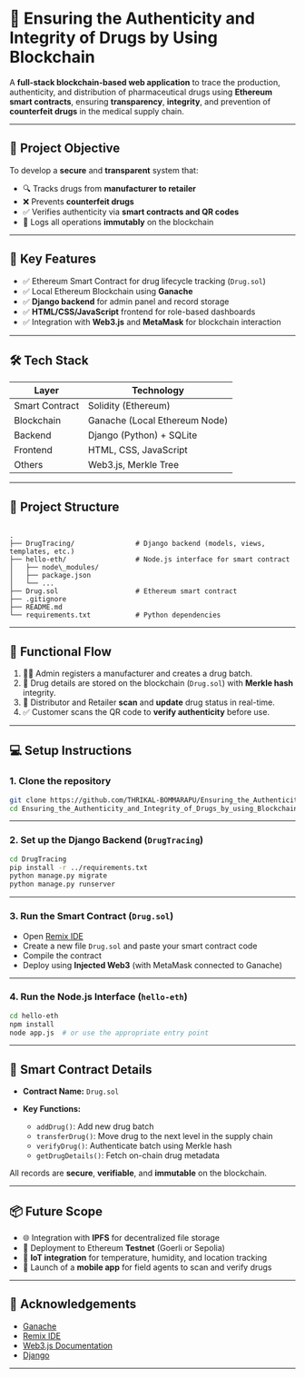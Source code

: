# 💊 Ensuring the Authenticity and Integrity of Drugs by Using Blockchain

A **full-stack blockchain-based web application** to trace the production, authenticity, and distribution of pharmaceutical drugs using **Ethereum smart contracts**, ensuring **transparency**, **integrity**, and prevention of **counterfeit drugs** in the medical supply chain.

---

## 🚀 Project Objective

To develop a **secure** and **transparent** system that:

- 🔍 Tracks drugs from **manufacturer to retailer**
- ❌ Prevents **counterfeit drugs**
- ✅ Verifies authenticity via **smart contracts and QR codes**
- 🧾 Logs all operations **immutably** on the blockchain

---

## 🧩 Key Features

- ✅ Ethereum Smart Contract for drug lifecycle tracking (`Drug.sol`)
- ✅ Local Ethereum Blockchain using **Ganache**
- ✅ **Django backend** for admin panel and record storage
- ✅ **HTML/CSS/JavaScript** frontend for role-based dashboards
- ✅ Integration with **Web3.js** and **MetaMask** for blockchain interaction

---

## 🛠️ Tech Stack

| Layer           | Technology                        |
|----------------|------------------------------------|
| Smart Contract  | Solidity (Ethereum)               |
| Blockchain      | Ganache (Local Ethereum Node)     |
| Backend         | Django (Python) + SQLite          |
| Frontend        | HTML, CSS, JavaScript             |
| Others          | Web3.js, Merkle Tree              |

---

## 📁 Project Structure

```

.
├── DrugTracing/               # Django backend (models, views, templates, etc.)
├── hello-eth/                 # Node.js interface for smart contract
│   ├── node\_modules/
│   ├── package.json
│   └── ...
├── Drug.sol                   # Ethereum smart contract
├── .gitignore
├── README.md
└── requirements.txt           # Python dependencies

````

---

## 📸 Functional Flow

1. 👨‍💼 Admin registers a manufacturer and creates a drug batch.
2. 🔐 Drug details are stored on the blockchain (`Drug.sol`) with **Merkle hash** integrity.
3. 🔁 Distributor and Retailer **scan** and **update** drug status in real-time.
4. ✅ Customer scans the QR code to **verify authenticity** before use.

---

## 💻 Setup Instructions

### 1. Clone the repository

```bash
git clone https://github.com/THRIKAL-BOMMARAPU/Ensuring_the_Authenticity_and_Integrity_of_Drugs_by_using_Blockchain.git
cd Ensuring_the_Authenticity_and_Integrity_of_Drugs_by_using_Blockchain
````

---

### 2. Set up the Django Backend (`DrugTracing`)

```bash
cd DrugTracing
pip install -r ../requirements.txt
python manage.py migrate
python manage.py runserver
```

---

### 3. Run the Smart Contract (`Drug.sol`)

* Open [Remix IDE](https://remix.ethereum.org/)
* Create a new file `Drug.sol` and paste your smart contract code
* Compile the contract
* Deploy using **Injected Web3** (with MetaMask connected to Ganache)

---

### 4. Run the Node.js Interface (`hello-eth`)

```bash
cd hello-eth
npm install
node app.js  # or use the appropriate entry point
```

---

## 🔐 Smart Contract Details

* **Contract Name:** `Drug.sol`
* **Key Functions:**

  * `addDrug()`: Add new drug batch
  * `transferDrug()`: Move drug to the next level in the supply chain
  * `verifyDrug()`: Authenticate batch using Merkle hash
  * `getDrugDetails()`: Fetch on-chain drug metadata

All records are **secure**, **verifiable**, and **immutable** on the blockchain.

---

## 📦 Future Scope

* 🌐 Integration with **IPFS** for decentralized file storage
* 🚀 Deployment to Ethereum **Testnet** (Goerli or Sepolia)
* 📡 **IoT integration** for temperature, humidity, and location tracking
* 📱 Launch of a **mobile app** for field agents to scan and verify drugs

---

## 🙌 Acknowledgements

* [Ganache](https://trufflesuite.com/ganache/)
* [Remix IDE](https://remix.ethereum.org/)
* [Web3.js Documentation](https://web3js.readthedocs.io/)
* [Django](https://www.djangoproject.com/)

---



